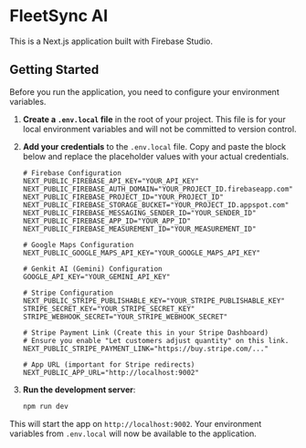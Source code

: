 
# FleetSync AI

This is a Next.js application built with Firebase Studio.

## Getting Started

Before you run the application, you need to configure your environment variables.

1.  **Create a `.env.local` file** in the root of your project. This file is for your local environment variables and will not be committed to version control.

2.  **Add your credentials** to the `.env.local` file. Copy and paste the block below and replace the placeholder values with your actual credentials.

    ```
    # Firebase Configuration
    NEXT_PUBLIC_FIREBASE_API_KEY="YOUR_API_KEY"
    NEXT_PUBLIC_FIREBASE_AUTH_DOMAIN="YOUR_PROJECT_ID.firebaseapp.com"
    NEXT_PUBLIC_FIREBASE_PROJECT_ID="YOUR_PROJECT_ID"
    NEXT_PUBLIC_FIREBASE_STORAGE_BUCKET="YOUR_PROJECT_ID.appspot.com"
    NEXT_PUBLIC_FIREBASE_MESSAGING_SENDER_ID="YOUR_SENDER_ID"
    NEXT_PUBLIC_FIREBASE_APP_ID="YOUR_APP_ID"
    NEXT_PUBLIC_FIREBASE_MEASUREMENT_ID="YOUR_MEASUREMENT_ID"
    
    # Google Maps Configuration
    NEXT_PUBLIC_GOOGLE_MAPS_API_KEY="YOUR_GOOGLE_MAPS_API_KEY"

    # Genkit AI (Gemini) Configuration
    GOOGLE_API_KEY="YOUR_GEMINI_API_KEY"
    
    # Stripe Configuration
    NEXT_PUBLIC_STRIPE_PUBLISHABLE_KEY="YOUR_STRIPE_PUBLISHABLE_KEY"
    STRIPE_SECRET_KEY="YOUR_STRIPE_SECRET_KEY"
    STRIPE_WEBHOOK_SECRET="YOUR_STRIPE_WEBHOOK_SECRET"
    
    # Stripe Payment Link (Create this in your Stripe Dashboard)
    # Ensure you enable "Let customers adjust quantity" on this link.
    NEXT_PUBLIC_STRIPE_PAYMENT_LINK="https://buy.stripe.com/..."

    # App URL (important for Stripe redirects)
    NEXT_PUBLIC_APP_URL="http://localhost:9002"
    ```

3.  **Run the development server**:

    ```bash
    npm run dev
    ```

This will start the app on `http://localhost:9002`. Your environment variables from `.env.local` will now be available to the application.

